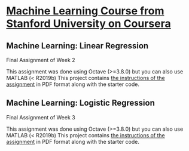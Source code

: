 # [Machine Learning Course from Stanford University on Coursera](https://www.coursera.org/learn/machine-learning/home/welcome)
## Machine Learning: Linear Regression
Final Assignment of Week 2

This assignment was done using Octave (>=3.8.0) but you can also use MATLAB (< R2019b)
This project contains [the instructions of the assignment](week-2/ex1.pdf) in PDF format along with the starter code.

## Machine Learning: Logistic Regression
Final Assignment of Week 3

This assignment was done using Octave (>=3.8.0) but you can also use MATLAB (< R2019b)
This project contains [the instructions of the assignment](week-3/ex2.pdf) in PDF format along with the starter code.
